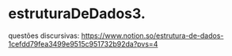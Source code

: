# estruturaDeDados3.
questões discursivas:
https://www.notion.so/estrutura-de-dados-1cefdd79fea3499e9515c951732b92da?pvs=4
